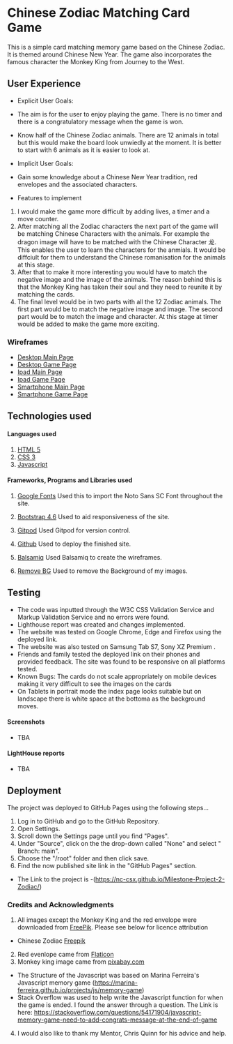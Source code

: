 # Chinese Zodiac Matching Card Game

This is a simple card matching memory game based on the Chinese Zodiac. It is themed around Chinese New Year. The game also incorporates the famous character the Monkey King from Journey to the West.

## User Experience
* Explicit User Goals:

* The aim is for the user to enjoy playing the game. There is no timer and there is a congratulatory message when the game is won.
* Know half of the Chinese Zodiac animals. There are 12 animals in total but this would make the board look unwiedly at the moment. It is better to start with 6 animals as it is easier to look at.

* Implicit User Goals:

* Gain some knowledge about a Chinese New Year tradition, red envelopes and the associated characters.

* Features to implement
1. I would make the game more difficult by adding lives, a timer and a move counter.
2. After matching all the Zodiac characters the next part of the game will be matching Chinese Characters with the animals. For example the dragon image will have to be matched with the Chinese Character 龙. This enables the user to learn the characters for the anmials. It would be diffciult for them to understand the Chinese romanisation for the animals at this stage.
3. After that to make it more interesting you would have to match the negative image and the image of the animals. The reason behind this is that the Monkey King has taken their soul and they need to reunite it by matching the cards.
4. The final level would be in two parts with all the 12 Zodiac animals. The first part would be to match the negative image and image. The second part would be to match the image and character. At this stage at timer would be added to make the game more exciting.

### Wireframes

* [Desktop Main Page](https://github.com/NC-CSX/Milestone-Project-2-Zodiac/blob/main/assets/Wireframes/Desktop.png)
* [Desktop Game Page](https://github.com/NC-CSX/Milestone-Project-2-Zodiac/blob/main/assets/Wireframes/Desktop%20Game%20Screen.png)
* [Ipad Main Page](https://github.com/NC-CSX/Milestone-Project-2-Zodiac/blob/main/assets/Wireframes/Ipad.png)
* [Ipad Game Page](https://github.com/NC-CSX/Milestone-Project-2-Zodiac/blob/main/assets/Wireframes/Ipad%20Game%20Screen.png)
* [Smartphone Main Page](https://github.com/NC-CSX/Milestone-Project-2-Zodiac/blob/main/assets/Wireframes/Smartphone.png)
* [Smartphone Game Page](https://github.com/NC-CSX/Milestone-Project-2-Zodiac/blob/main/assets/Wireframes/Smartphone%20Game%20Screen.png)

## Technologies used
#### Languages used
1. [HTML 5](https://html.spec.whatwg.org/multipage/)
2. [CSS 3](https://www.w3.org/Style/CSS/Overview.en.html)
3. [Javascript](https://www.javascript.com/)

#### Frameworks, Programs and Libraries used

1. [Google Fonts](https://fonts.google.com/) 
Used this to import the Noto Sans SC Font throughout the site.

2. [Bootstrap 4.6](https://getbootstrap.com/docs/4.6/getting-started/introduction/)
Used to aid responsiveness of the site.

3. [Gitpod](https://www.gitpod.io/) Used Gitpod for version control.

4. [Github](https://github.com/) Used to deploy the finished site.

5. [Balsamiq](https://balsamiq.com/) Used Balsamiq to create the wireframes.

6. [Remove BG](https://www.remove.bg/) Used to remove the Background of my images.

## Testing
* The code was inputted through the W3C CSS Validation Service and Markup Validation Service and no errors were found. 
* Lighthouse report was created and changes implemented.
* The website was tested on Google Chrome, Edge and  Firefox using the deployed link.
* The website was also tested on Samsung Tab S7, Sony XZ Premium . 
* Friends and family tested the deployed link on their phones and provided feedback. The site was found to be responsive on all platforms tested.
* Known Bugs: The cards do not scale appropriately on mobile devices making it very difficult to see the images on the cards
* On Tablets in portrait mode the index page looks suitable but on landscape there is white space at the bottoma as the background moves.

#### Screenshots

* TBA

#### LightHouse reports
* TBA

## Deployment
The project was deployed to GitHub Pages using the following steps...

1. Log in to GitHub and go to the GitHub Repository.
2. Open Settings.
3. Scroll down the Settings page until you find "Pages".
4. Under "Source", click on the the drop-down called "None" and select " Branch: main".
5. Choose the "/root" folder and then click save.
5. Find the now published site link in the "GitHub Pages" section.

* The Link to the project is -(https://nc-csx.github.io/Milestone-Project-2-Zodiac/)

### Credits and Acknowledgments 
1. All images except the Monkey King and the red envelope were downloaded from [FreePik](https://www.freepik.com/home). Please see below for licence attribution
 * Chinese Zodiac [Freepik](https://www.freepik.com/free-vector/chinese-zodiac-new-year-signs-traditional-china-horoscope-animals-red-zodiacs-silhouette_10722644.htm#page=1&query=chinese%20zodiac&position=0)  
 2. Red evenlope came from [Flaticon](https://www.flaticon.com/free-icon/envelope_677721)
 3. Monkey king image came from [pixabay.com](https://pixabay.com/vectors/monkey-king-cloud-flying-baby-1940533/)
* The Structure of the Javascript was based on Marina Ferreira's Javascript memory game (https://marina-ferreira.github.io/projects/js/memory-game)
* Stack Overflow was used to help write the Javascript function for when the game is ended. I found the answer through a question. The Link is here: https://stackoverflow.com/questions/54171904/javascript-memory-game-need-to-add-congrats-message-at-the-end-of-game
4. I would also like to thank my Mentor, Chris Quinn for his advice and help.